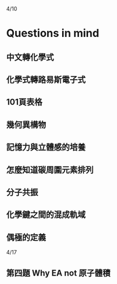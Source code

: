 4/10

# Questions in mind
## 中文轉化學式

## 化學式轉路易斯電子式

## 101頁表格

## 幾何異構物
## 記憶力與立體感的培養
## 怎麼知道碳周圍元素排列
## 分子共振
## 化學鍵之間的混成軌域
## 偶極的定義

4/17

## 第四題 Why EA not 原子體積
